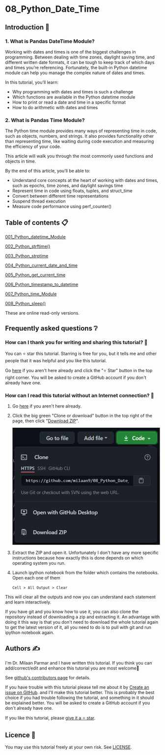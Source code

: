 # 08_Python_Date_Time


## Introduction 👋

### 1. What is Pandas DateTime Module?
Working with dates and times is one of the biggest challenges in programming. Between dealing with time zones, daylight saving time, and different written date formats, it can be tough to keep track of which days and times you’re referencing. Fortunately, the built-in Python datetime module can help you manage the complex nature of dates and times.

In this tutorial, you’ll learn:

* Why programming with dates and times is such a challenge
* Which functions are available in the Python datetime module
* How to print or read a date and time in a specific format
* How to do arithmetic with dates and times

### 2. What is Pandas Time Module?
The Python time module provides many ways of representing time in code, such as objects, numbers, and strings. It also provides functionality other than representing time, like waiting during code execution and measuring the efficiency of your code.

This article will walk you through the most commonly used functions and objects in time.

By the end of this article, you’ll be able to:

* Understand core concepts at the heart of working with dates and times, such as epochs, time zones, and daylight savings time
* Represent time in code using floats, tuples, and struct_time
* Convert between different time representations
* Suspend thread execution
* Measure code performance using perf_counter()


## Table of contents 📋


[001_Python_datetime_Module](https://github.com/milaan9/08_Python_Date_Time_Module/blob/main/001_Python_datetime_Module.ipynb)


[002_Python_strftime()](https://github.com/milaan9/08_Python_Date_Time_Module/blob/main/002_Python_strftime().ipynb)


[003_Python_strptime](https://github.com/milaan9/08_Python_Date_Time_Module/blob/main/003_Python_strptime.ipynb)


[004_Python_current_date_and_time](https://github.com/milaan9/08_Python_Date_Time_Module/blob/main/004_Python_current_date_and_time.ipynb)


[005_Python_get_current_time](https://github.com/milaan9/08_Python_Date_Time_Module/blob/main/005_Python_get_current_time.ipynb)


[006_Python_timestamp_to_datetime](https://github.com/milaan9/08_Python_Date_Time_Module/blob/main/006_Python_timestamp_to_datetime.ipynb)


[007_Python_time_Module](https://github.com/milaan9/08_Python_Date_Time_Module/blob/main/007_Python_time_Module.ipynb)


[008_Python_sleep()](https://github.com/milaan9/08_Python_Date_Time_Module/blob/main/008_Python_sleep().ipynb)


These are online read-only versions.


## Frequently asked questions ❔

### How can I thank you for writing and sharing this tutorial? 🌷

You can ⭐ star this tutorial. Starring is free for you, but it tells me and other people that it was helpful and you like this tutorial.

Go [here](https://github.com/milaan9/08_Python_Date_Time_Module) if you aren't here already and click the "⭐ Star" button in the top right corner. You will be asked to create a GitHub account if you don't already have one.

### How can I read this tutorial without an Internet connection? 🤔

1. Go [here](https://github.com/milaan9/08_Python_Date_Time_Module) if you aren't here already.
    
2. Click the big green "Clone or download" button in the top right of the page, then click "[Download ZIP](https://github.com/milaan9/08_Python_Date_Time_Module/archive/refs/heads/main.zip)".

    ![Download ZIP](img/dnld_rep.png)

3. Extract the ZIP and open it. Unfortunately I don't have any more specific instructions because how exactly this is done depends on which operating system you run.
    
4. Launch ipython notebook from the folder which contains the notebooks. Open each one of them
  
    `Cell > All Output > Clear`
    
This will clear all the outputs and now you can understand each statement and learn interactively.

If you have git and you know how to use it, you can also clone the repository instead of downloading a zip and extracting it. An advantage with doing it this way is that you don't need to download the whole tutorial again to get the latest version of it, all you need to do is to pull with git and run ipython notebook again.


## Authors ✍️

I'm Dr. Milaan Parmar and I have written this tutorial. If you think you can add/correct/edit and enhance this tutorial you are most welcome🙏

See [github's contributors page](https://github.com/milaan9/08_Python_Date_Time_Module/graphs/contributors) for details.

If you have trouble with this tutorial please tell me about it by [Create an issue on GitHub](https://github.com/milaan9/10_Python_Pandas_Module/issues/new). and I'll make this tutorial better. This is probably the best choice if you had trouble following the tutorial, and something in it should be explained better. You will be asked to create a GitHub account if you don't already have one.

If you like this tutorial, please [give it a ⭐ star](https://github.com/milaan9/08_Python_Date_Time_Module).


## Licence 📜

You may use this tutorial freely at your own risk. See [LICENSE](./LICENSE).

